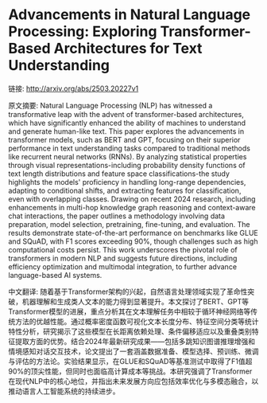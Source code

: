 # Advancements in Natural Language Processing: Exploring Transformer-Based Architectures for Text Understanding

链接: http://arxiv.org/abs/2503.20227v1

原文摘要:
Natural Language Processing (NLP) has witnessed a transformative leap with
the advent of transformer-based architectures, which have significantly
enhanced the ability of machines to understand and generate human-like text.
This paper explores the advancements in transformer models, such as BERT and
GPT, focusing on their superior performance in text understanding tasks
compared to traditional methods like recurrent neural networks (RNNs). By
analyzing statistical properties through visual representations-including
probability density functions of text length distributions and feature space
classifications-the study highlights the models' proficiency in handling
long-range dependencies, adapting to conditional shifts, and extracting
features for classification, even with overlapping classes. Drawing on recent
2024 research, including enhancements in multi-hop knowledge graph reasoning
and context-aware chat interactions, the paper outlines a methodology involving
data preparation, model selection, pretraining, fine-tuning, and evaluation.
The results demonstrate state-of-the-art performance on benchmarks like GLUE
and SQuAD, with F1 scores exceeding 90%, though challenges such as high
computational costs persist. This work underscores the pivotal role of
transformers in modern NLP and suggests future directions, including efficiency
optimization and multimodal integration, to further advance language-based AI
systems.

中文翻译:
随着基于Transformer架构的兴起，自然语言处理领域实现了革命性突破，机器理解和生成类人文本的能力得到显著提升。本文探讨了BERT、GPT等Transformer模型的进展，重点分析其在文本理解任务中相较于循环神经网络等传统方法的优越性能。通过概率密度函数可视化文本长度分布、特征空间分类等统计特性分析，研究揭示了这些模型在长距离依赖处理、条件偏移适应以及重叠类别特征提取方面的优势。结合2024年最新研究成果——包括多跳知识图谱推理增强和情境感知对话交互技术，论文提出了一套涵盖数据准备、模型选择、预训练、微调与评估的方法论。实验结果显示，在GLUE和SQuAD等基准测试中取得了F1值超90%的顶尖性能，但同时也面临高计算成本等挑战。本研究强调了Transformer在现代NLP中的核心地位，并指出未来发展方向应包括效率优化与多模态融合，以推动语言人工智能系统的持续进步。
